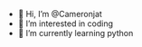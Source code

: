- 👋 Hi, I’m @Cameronjat
- 👀 I’m interested in coding
- 🌱 I’m currently learning python


<!---
Cameronjat/Cameronjat is a ✨ special ✨ repository because its `README.md` (this file) appears on your GitHub profile.
You can click the Preview link to take a look at your changes.
--->
